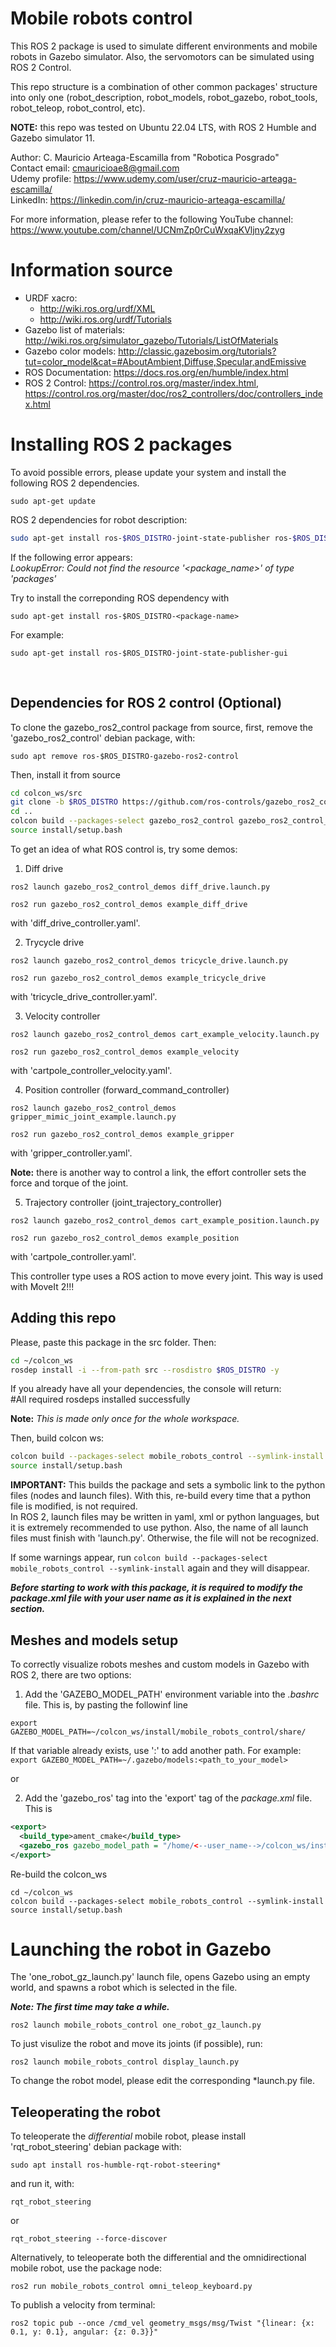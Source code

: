 
# Mobile robots control

This ROS 2 package is used to simulate different environments and mobile robots in Gazebo simulator. Also, the servomotors can be simulated using ROS 2 Control.<br>

This repo structure is a combination of other common packages' structure into only one (robot_description, robot_models, robot_gazebo, robot_tools, robot_teleop, robot_control, etc).<br>

**NOTE:** this repo was tested on Ubuntu 22.04 LTS, with ROS 2 Humble and Gazebo simulator 11.


Author: C. Mauricio Arteaga-Escamilla from "Robotica Posgrado"<br>
Contact email: cmauricioae8@gmail.com<br>
Udemy profile: https://www.udemy.com/user/cruz-mauricio-arteaga-escamilla/<br>
LinkedIn: https://linkedin.com/in/cruz-mauricio-arteaga-escamilla/<br>

For more information, please refer to the following YouTube channel: https://www.youtube.com/channel/UCNmZp0rCuWxqaKVljny2zyg


# Information source
- URDF xacro:  
    + http://wiki.ros.org/urdf/XML
    + http://wiki.ros.org/urdf/Tutorials
- Gazebo list of materials: http://wiki.ros.org/simulator_gazebo/Tutorials/ListOfMaterials
- Gazebo color models: http://classic.gazebosim.org/tutorials?tut=color_model&cat=#AboutAmbient,Diffuse,Specular,andEmissive
- ROS Documentation: https://docs.ros.org/en/humble/index.html
- ROS 2 Control: https://control.ros.org/master/index.html,
https://control.ros.org/master/doc/ros2_controllers/doc/controllers_index.html


# Installing ROS 2 packages

To avoid possible errors, please update your system and install the following ROS 2 dependencies.

```
sudo apt-get update
```

ROS 2 dependencies for robot description:

```bash
sudo apt-get install ros-$ROS_DISTRO-joint-state-publisher ros-$ROS_DISTRO-xacro ros-$ROS_DISTRO-joint-state-publisher-gui ros-$ROS_DISTRO-tf2-* ros-$ROS_DISTRO-gazebo-* ros-$ROS_DISTRO-rviz-default-plugins
```

If the following error appears:<br>
_LookupError: Could not find the resource '<package_name>' of type 'packages'_

Try to install the correponding ROS dependency with

`sudo apt-get install ros-$ROS_DISTRO-<package-name>`

For example:

`sudo apt-get install ros-$ROS_DISTRO-joint-state-publisher-gui`

<br>


## Dependencies for ROS 2 control (Optional)

To clone the gazebo_ros2_control package from source, first, remove the 'gazebo_ros2_control' debian package, with:

`sudo apt remove ros-$ROS_DISTRO-gazebo-ros2-control`

Then, install it from source

```bash
cd colcon_ws/src
git clone -b $ROS_DISTRO https://github.com/ros-controls/gazebo_ros2_control
cd ..
colcon build --packages-select gazebo_ros2_control gazebo_ros2_control_demos --symlink-install
source install/setup.bash
```

To get an idea of what ROS control is, try some demos:
1. Diff drive

`ros2 launch gazebo_ros2_control_demos diff_drive.launch.py`

`ros2 run gazebo_ros2_control_demos example_diff_drive`

with 'diff_drive_controller.yaml'.

2. Trycycle drive

`ros2 launch gazebo_ros2_control_demos tricycle_drive.launch.py`

`ros2 run gazebo_ros2_control_demos example_tricycle_drive`

with 'tricycle_drive_controller.yaml'.

3. Velocity controller

`ros2 launch gazebo_ros2_control_demos cart_example_velocity.launch.py`

`ros2 run gazebo_ros2_control_demos example_velocity`

with 'cartpole_controller_velocity.yaml'.

4. Position controller (forward_command_controller)

`ros2 launch gazebo_ros2_control_demos gripper_mimic_joint_example.launch.py`

`ros2 run gazebo_ros2_control_demos example_gripper`

with 'gripper_controller.yaml'.

**Note:** there is another way to control a link, the effort controller sets the force and torque of the joint.

5. Trajectory controller (joint_trajectory_controller)

`ros2 launch gazebo_ros2_control_demos cart_example_position.launch.py`

`ros2 run gazebo_ros2_control_demos example_position`

with 'cartpole_controller.yaml'.

This controller type uses a ROS action to move every joint. This way is used with MoveIt 2!!!



## Adding this repo

Please, paste this package in the src folder. Then:
```bash
cd ~/colcon_ws
rosdep install -i --from-path src --rosdistro $ROS_DISTRO -y
```

If you already have all your dependencies, the console will return:<br>
#All required rosdeps installed successfully

**Note:** _This is made only once for the whole workspace._

Then, build colcon ws:
```bash
colcon build --packages-select mobile_robots_control --symlink-install
source install/setup.bash
```

**IMPORTANT:** This builds the package and sets a symbolic link to the python files (nodes and launch files). With this, re-build every time that a python file is modified, is not required.<br>
In ROS 2, launch files may be written in yaml, xml or python languages, but it is extremely recommended to use python. Also, the name of all launch files must finish with 'launch.py'. Otherwise, the file will not be recognized.

If some warnings appear, run `colcon build --packages-select mobile_robots_control --symlink-install` again and they will disappear.

**_Before starting to work with this package, it is required to modify the package.xml file with your user name as it is explained in the next section._**


## Meshes and models setup

To correctly visualize robots meshes and custom models in Gazebo with ROS 2, there are two options:

1. Add the 'GAZEBO_MODEL_PATH' environment variable into the _.bashrc_ file. This is, by pasting the followinf line
```
export GAZEBO_MODEL_PATH=~/colcon_ws/install/mobile_robots_control/share/
```
If that variable already exists, use ':' to add another path. For example:
`export GAZEBO_MODEL_PATH=~/.gazebo/models:<path_to_your_model>`

or

2. Add the 'gazebo_ros' tag into the 'export' tag of the _package.xml_ file. This is
```xml
<export>
  <build_type>ament_cmake</build_type>
  <gazebo_ros gazebo_model_path = "/home/<--user_name-->/colcon_ws/install/mobile_robots_control/share/" />
</export>
```

Re-build the colcon_ws
```
cd ~/colcon_ws
colcon build --packages-select mobile_robots_control --symlink-install
source install/setup.bash
```


# Launching the robot in Gazebo

The 'one_robot_gz_launch.py' launch file, opens Gazebo using an empty world, and spawns a robot which is selected in the file.

**_Note: The first time may take a while._**<br>

```
ros2 launch mobile_robots_control one_robot_gz_launch.py
```

To just visulize the robot and move its joints (if possible), run:

```
ros2 launch mobile_robots_control display_launch.py
```

To change the robot model, please edit the corresponding *launch.py file.


## Teleoperating the robot

To teleoperate the _differential_ mobile robot, please install 'rqt_robot_steering' debian package with:

`sudo apt install ros-humble-rqt-robot-steering*
`

and run it, with:

`rqt_robot_steering`

or

`rqt_robot_steering --force-discover`


Alternatively, to teleoperate both the differential and the omnidirectional mobile robot, use the package node:

`ros2 run mobile_robots_control omni_teleop_keyboard.py`

To publish a velocity from terminal:

`ros2 topic pub --once /cmd_vel geometry_msgs/msg/Twist "{linear: {x: 0.1, y: 0.1}, angular: {z: 0.3}}"`

